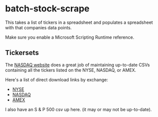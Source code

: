 # batch-stock-scrape

This takes a list of tickers in a spreadsheet and populates a spreadsheet with that companies data points.

Make sure you enable a Microsoft Scripting Runtime reference.

## Tickersets

The <a href="http://www.nasdaq.com/screening/company-list.aspx">NASDAQ website</a> does a great job of maintaining up-to-date CSVs containing all the tickers listed on the NYSE, NASDAQ, or AMEX.

Here's a list of direct download links by exchange:
<ul>
  <li><a href="http://www.nasdaq.com/screening/companies-by-industry.aspx?exchange=NYSE">NYSE</a></li>
  <li><a href="http://www.nasdaq.com/screening/companies-by-industry.aspx?exchange=NASDAQ">NASDAQ</a></li>
  <li><a href="http://www.nasdaq.com/screening/companies-by-industry.aspx?exchange=AMEX">AMEX</a></li>
</ul>

I also have an S & P 500 csv up here. (it may or may not be up-to-date).
